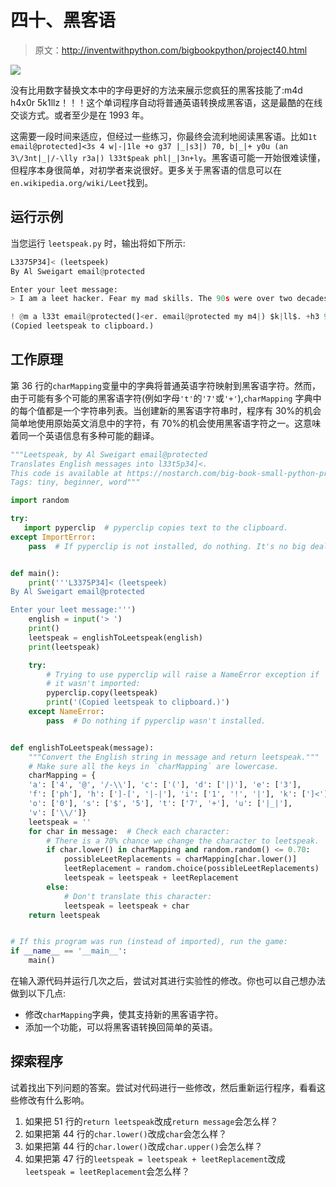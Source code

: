 # 四十、黑客语

> 原文：<http://inventwithpython.com/bigbookpython/project40.html>

![](img/9d995d63aaead72cad01120081eb8f75.png)

没有比用数字替换文本中的字母更好的方法来展示您疯狂的黑客技能了:m4d h4x0r 5k1llz！！！这个单词程序自动将普通英语转换成黑客语，这是最酷的在线交谈方式。或者至少是在 1993 年。

这需要一段时间来适应，但经过一些练习，你最终会流利地阅读黑客语。比如`1t email@protected]<3s 4 w|-|1le +o g37 |_|s3|) 70, b|_|+ y0u (an 3\/3nt|_|/-\lly r3a|) l33t$peak phl|_|3n+ly`。黑客语可能一开始很难读懂，但程序本身很简单，对初学者来说很好。更多关于黑客语的信息可以在`en.wikipedia.org/wiki/Leet`找到。

## 运行示例

当您运行 `leetspeak.py` 时，输出将如下所示:

```py
L3375P34]< (leetspeek)
By Al Sweigart email@protected

Enter your leet message:
> I am a leet hacker. Fear my mad skills. The 90s were over two decades ago.

! @m a l33t email@protected(]<er. email@protected my m4|) $k|ll$. +h3 90s w3r3 0ver tw0 d3(ad3$ 4g0.
(Copied leetspeak to clipboard.)
```

## 工作原理

第 36 行的`charMapping`变量中的字典将普通英语字符映射到黑客语字符。然而，由于可能有多个可能的黑客语字符(例如字母`'t'`的`'7'`或`'+'`),`charMapping` 字典中的每个值都是一个字符串列表。当创建新的黑客语字符串时，程序有 30%的机会简单地使用原始英文消息中的字符，有 70%的机会使用黑客语字符之一。这意味着同一个英语信息有多种可能的翻译。

```py
"""Leetspeak, by Al Sweigart email@protected
Translates English messages into l33t5p34]<.
This code is available at https://nostarch.com/big-book-small-python-programming
Tags: tiny, beginner, word"""

import random

try:
   import pyperclip  # pyperclip copies text to the clipboard.
except ImportError:
    pass  # If pyperclip is not installed, do nothing. It's no big deal.


def main():
    print('''L3375P34]< (leetspeek)
By Al Sweigart email@protected

Enter your leet message:''')
    english = input('> ')
    print()
    leetspeak = englishToLeetspeak(english)
    print(leetspeak)

    try:
        # Trying to use pyperclip will raise a NameError exception if
        # it wasn't imported:
        pyperclip.copy(leetspeak)
        print('(Copied leetspeak to clipboard.)')
    except NameError:
        pass  # Do nothing if pyperclip wasn't installed.


def englishToLeetspeak(message):
    """Convert the English string in message and return leetspeak."""
    # Make sure all the keys in `charMapping` are lowercase.
    charMapping = {
    'a': ['4', '@', '/-\\'], 'c': ['('], 'd': ['|)'], 'e': ['3'],
    'f': ['ph'], 'h': [']-[', '|-|'], 'i': ['1', '!', '|'], 'k': [']<'],
    'o': ['0'], 's': ['$', '5'], 't': ['7', '+'], 'u': ['|_|'],
    'v': ['\\/']}
    leetspeak = ''
    for char in message:  # Check each character:
        # There is a 70% chance we change the character to leetspeak.
        if char.lower() in charMapping and random.random() <= 0.70:
            possibleLeetReplacements = charMapping[char.lower()]
            leetReplacement = random.choice(possibleLeetReplacements)
            leetspeak = leetspeak + leetReplacement
        else:
            # Don't translate this character:
            leetspeak = leetspeak + char
    return leetspeak


# If this program was run (instead of imported), run the game:
if __name__ == '__main__':
    main() 
```

在输入源代码并运行几次之后，尝试对其进行实验性的修改。你也可以自己想办法做到以下几点:

*   修改`charMapping`字典，使其支持新的黑客语字符。
*   添加一个功能，可以将黑客语转换回简单的英语。

## 探索程序

试着找出下列问题的答案。尝试对代码进行一些修改，然后重新运行程序，看看这些修改有什么影响。

1.  如果把 51 行的`return leetspeak`改成`return message`会怎么样？
2.  如果把第 44 行的`char.lower()`改成`char`会怎么样？
3.  如果把第 44 行的`char.lower()`改成`char.upper()`会怎么样？
4.  如果把第 47 行的`leetspeak = leetspeak + leetReplacement`改成`leetspeak = leetReplacement`会怎么样？